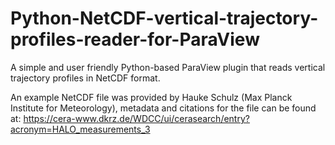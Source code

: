 # Python-NetCDF-vertical-trajectory-profiles-reader-for-ParaView
A simple and user friendly Python-based ParaView plugin that reads vertical trajectory profiles in NetCDF format.

An example NetCDF file was provided by Hauke Schulz (Max Planck Institute for Meteorology), metadata and citations for the file can be found at: https://cera-www.dkrz.de/WDCC/ui/cerasearch/entry?acronym=HALO_measurements_3
